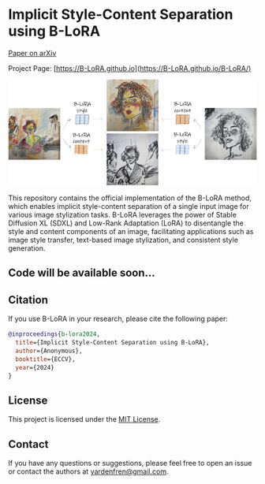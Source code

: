 # Implicit Style-Content Separation using B-LoRA

[Paper on arXiv](https://arxiv.org/abs/your-paper-id)

Project Page: [https://B-LoRA.github.io](https://B-LoRA.github.io/B-LoRA/)

![Teaser Image](docs/teaser_blora.png)

This repository contains the official implementation of the B-LoRA method, which enables implicit style-content separation of a single input image for various image stylization tasks. B-LoRA leverages the power of Stable Diffusion XL (SDXL) and Low-Rank Adaptation (LoRA) to disentangle the style and content components of an image, facilitating applications such as image style transfer, text-based image stylization, and consistent style generation.

## Code will be available soon...

## Citation

If you use B-LoRA in your research, please cite the following paper:

```bibtex
@inproceedings{b-lora2024,
  title={Implicit Style-Content Separation using B-LoRA},
  author={Anonymous},
  booktitle={ECCV},
  year={2024}
}
```

## License

This project is licensed under the [MIT License](LICENSE).

## Contact

If you have any questions or suggestions, please feel free to open an issue or contact the authors at [yardenfren@gmail.com](mailto:yardenfren@gmail.com).
